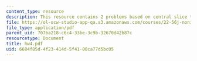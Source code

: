 ```yaml
---
content_type: resource
description: This resource contains 2 problems based on central slice theorem.
file: https://ol-ocw-studio-app-qa.s3.amazonaws.com/courses/22-56j-noninvasive-imaging-in-biology-and-medicine-fall-2005/6684f85d4f23414d5f4100ca77d5bc05_hw4.pdf
file_type: application/pdf
parent_uid: 707ba218-c6c4-33be-3c9b-32670d42b87c
resourcetype: Document
title: hw4.pdf
uid: 6684f85d-4f23-414d-5f41-00ca77d5bc05
---
```

